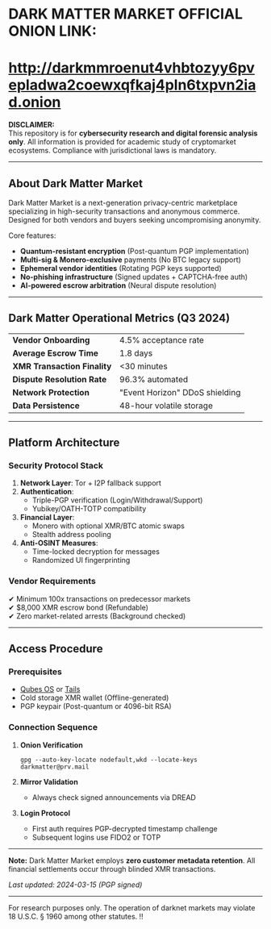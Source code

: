 # DARK MATTER MARKET OFFICIAL ONION LINK:  
# http://darkmmroenut4vhbtozyy6pvepladwa2coewxqfkaj4pln6txpvn2iad.onion

**DISCLAIMER:**  
This repository is for **cybersecurity research and digital forensic analysis only**. All information is provided for academic study of cryptomarket ecosystems. Compliance with jurisdictional laws is mandatory.  

---  

## About Dark Matter Market  

Dark Matter Market is a next-generation privacy-centric marketplace specializing in high-security transactions and anonymous commerce. Designed for both vendors and buyers seeking uncompromising anonymity.  

Core features:  
- **Quantum-resistant encryption** (Post-quantum PGP implementation)  
- **Multi-sig & Monero-exclusive** payments (No BTC legacy support)  
- **Ephemeral vendor identities** (Rotating PGP keys supported)  
- **No-phishing infrastructure** (Signed updates + CAPTCHA-free auth)  
- **AI-powered escrow arbitration** (Neural dispute resolution)  

---  

## Dark Matter Operational Metrics (Q3 2024)  

|||  
|---|---|  
| **Vendor Onboarding** | 4.5% acceptance rate |  
| **Average Escrow Time** | 1.8 days |  
| **XMR Transaction Finality** | <30 minutes |  
| **Dispute Resolution Rate** | 96.3% automated |  
| **Network Protection** | "Event Horizon" DDoS shielding |  
| **Data Persistence** | 48-hour volatile storage |  

---  

## Platform Architecture  

### Security Protocol Stack  
1. **Network Layer**: Tor + I2P fallback support  
2. **Authentication**:  
   - Triple-PGP verification (Login/Withdrawal/Support)  
   - Yubikey/OATH-TOTP compatibility  
3. **Financial Layer**:  
   - Monero with optional XMR/BTC atomic swaps  
   - Stealth address pooling  
4. **Anti-OSINT Measures**:  
   - Time-locked decryption for messages  
   - Randomized UI fingerprinting  

### Vendor Requirements  
✔ Minimum 100x transactions on predecessor markets  
✔ $8,000 XMR escrow bond (Refundable)  
✔ Zero market-related arrests (Background checked)  

---  

## Access Procedure  

### Prerequisites  
- [Qubes OS](https://www.qubes-os.org) or [Tails](https://tails.boum.org)  
- Cold storage XMR wallet (Offline-generated)  
- PGP keypair (Post-quantum or 4096-bit RSA)  

### Connection Sequence  
1. **Onion Verification**  
   ```  
   gpg --auto-key-locate nodefault,wkd --locate-keys darkmatter@prv.mail  
   ```  
2. **Mirror Validation**  
   - Always check signed announcements via DREAD  

3. **Login Protocol**  
   - First auth requires PGP-decrypted timestamp challenge  
   - Subsequent logins use FIDO2 or TOTP  

---  

**Note:** Dark Matter Market employs **zero customer metadata retention**. All financial settlements occur through blinded XMR transactions.  

*Last updated: 2024-03-15 (PGP signed)*  

---  

For research purposes only. The operation of darknet markets may violate 18 U.S.C. § 1960 among other statutes.
!!